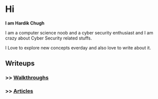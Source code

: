 # Hi

**I am Hardik Chugh**

I am a computer science noob and a cyber security enthusiast and I am crazy about Cyber Security related stuffs.  
  
I Love to explore new concepts everday and also love to write about it.

## Writeups
  
  
### >> [Walkthroughs](https://github.com/Har1743/Hardik-writeups/tree/master/Walkthroughs)
### >> [Articles](https://github.com/Har1743/Hardik-writeups/tree/master/Articles)



